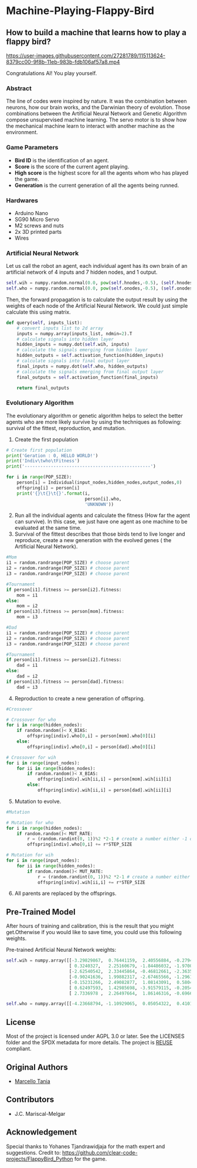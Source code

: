 # Machine-Playing-Flappy-Bird
## How to build a machine that learns how to play a flappy bird?


https://user-images.githubusercontent.com/27281789/115113624-8379cc00-9f8b-11eb-983b-fdb106af57a8.mp4

Congratulations AI! You play yourself.


### Abstract
The line of codes were inspired by nature. It was the combination between neurons, how our brain works, and the Darwinian theory of evolution. Those combinations between the Artificial Neural Network and Genetic Algorithm compose unsupervised machine learning. The servo motor is to show how the mechanical machine learn to interact with another machine as the environment.


### Game Parameters

*  **Bird ID** is the identification of an agent.
*  **Score** is the score of the current agent playing.
*  **High score** is the highest score for all the agents whom who has played the game.
*  **Generation** is the current generation of all the agents being runned.


### Hardwares

*  Arduino Nano
*  SG90 Micro Servo
*  M2 screws and nuts
*  2x 3D printed parts
*  Wires

### Artificial Neural Network
Let us call the robot  an agent, each individual agent has its own brain of an artificial network of 4 inputs and 7 hidden nodes, and 1 output.

```python
self.wih = numpy.random.normal(0.0, pow(self.hnodes,-0.5), (self.hnodes, self.inodes))
self.who = numpy.random.normal(0.0, pow(self.onodes,-0.5), (self.onodes, self.hnodes))
```

Then, the forward propagation is to calculate the output result by using the weights of each node of the Artificial Neural Network. We could just simple calculate this using matrix.

```python
def query(self, inputs_list):
    # convert inputs list to 2d array
    inputs = numpy.array(inputs_list, ndmin=2).T
    # calculate signals into hidden layer
    hidden_inputs = numpy.dot(self.wih, inputs)
    # calculate the signals emerging from hidden layer
    hidden_outputs = self.activation_function(hidden_inputs)
    # calculate signals into final output layer
    final_inputs = numpy.dot(self.who, hidden_outputs)
    # calculate the signals emerging from final output layer
    final_outputs = self.activation_function(final_inputs)

    return final_outputs
```

### Evolutionary Algorithm
The evolutionary algorithm or genetic algorithm helps to select the better agents who are more likely survive by using the techniques as following: survival of the fittest, reproduction, and mutation.


1. Create the first population
```python
# Create first population
print('Geration : 0, HELLO WORLD!')
print('Indiv\twho\tFitness')
print('------------------------------------------------')

for i in range(POP_SIZE):
    person[i] = Individual(input_nodes,hidden_nodes,output_nodes,0)
    offspring[i] = person[i]
    print('{}\t{}\t{}'.format(i,
                              person[i].who,
                              'UNKNOWN'))
```
2. Run all the individual agents and calculate the fitness (How far the agent can survive). In this case, we just have one agent as one machine to be evaluated at the same time.
3. Survival of the fittest describes that those birds tend to live longer and reproduce, create a new generation with the evolved genes ( the Artificial Neural Network).

```python
#Mom
i1 = random.randrange(POP_SIZE) # choose parent
i2 = random.randrange(POP_SIZE) # choose parent
i3 = random.randrange(POP_SIZE) # choose parent

#Tournament
if person[i1].fitness >= person[i2].fitness:
    mom = i1
else:
    mom = i2
if person[i3].fitness >= person[mom].fitness:
    mom = i3

#Dad
i1 = random.randrange(POP_SIZE) # choose parent
i2 = random.randrange(POP_SIZE) # choose parent
i3 = random.randrange(POP_SIZE) # choose parent

#Tournament
if person[i1].fitness >= person[i2].fitness:
    dad = i1
else:
    dad = i2
if person[i3].fitness >= person[dad].fitness:
    dad = i3
```
4. Reproduction to create a new generation of offspring.

```python
#Crossover

# Crossover for who
for i in range(hidden_nodes):
    if random.random()< X_BIAS:
        offspring[indiv].who[0,i] = person[mom].who[0][i]
    else:
        offspring[indiv].who[0,i] = person[dad].who[0][i]

# Crossover for wih
for i in range(input_nodes):
    for ii in range(hidden_nodes):
        if random.random()< X_BIAS:
            offspring[indiv].wih[ii,i] = person[mom].wih[ii][i]
        else:
            offspring[indiv].wih[ii,i] = person[dad].wih[ii][i]

```
5.  Mutation to evolve.

```python
#Mutation

# Mutation for who
for i in range(hidden_nodes):
    if random.random()< MUT_RATE:
        r = (random.randint(0, 1))%2 *2-1 # create a number either -1 or 1 (sign)
        offspring[indiv].who[0,i] += r*STEP_SIZE

# Mutation for wih
for i in range(input_nodes):
    for ii in range(hidden_nodes):
        if random.random()< MUT_RATE:
            r = (random.randint(0, 1))%2 *2-1 # create a number either -1 or 1 (sign)
            offspring[indiv].wih[ii,i] += r*STEP_SIZE
```
6. All parents are replaced by the offsprings.


## Pre-Trained Model
After hours of training and calibration, this is the result that you might get.Otherwise if you would like to save time, you could use this following weights.

Pre-trained Artificial Neural Network weights:
```python
self.wih = numpy.array([[-3.29829867,  0.76441159,  2.40556884, -0.27947868],
                        [ 0.3240327,   2.25160679, -1.84486032, -1.9700158 ],
                        [-2.62540542,  2.33445864, -0.46812661, -2.3635345 ],
                        [-0.90241636,  1.99882317, -2.67465566, -1.29619994],
                        [-0.15231266,  2.49082877,  1.08143091,  0.58047555],
                        [ 0.62497593,  1.42985698, -3.91579115, -0.20542114],
                        [ 2.7336978 ,  2.26497664,  1.86146316, -0.69662931]])

self.who = numpy.array([[-4.23668794, -1.10929065,  0.05054322,  0.41018827,  2.70858315, -0.42650511, -1.21117085]])
```
## License

Most of the project is licensed under AGPL 3.0 or later.  See the LICENSES
folder and the SPDX metadata for more details.  The project is
[REUSE](https://reuse.software/) compliant.

## Original Authors

- [Marcello Tania](https://marcellotania.com/)

## Contributors

- J.C. Mariscal-Melgar

## Acknowledgement

Special thanks to Yohanes Tjandrawidjaja for the math expert and suggestions.
Credit to: https://github.com/clear-code-projects/FlappyBird_Python for the game.
